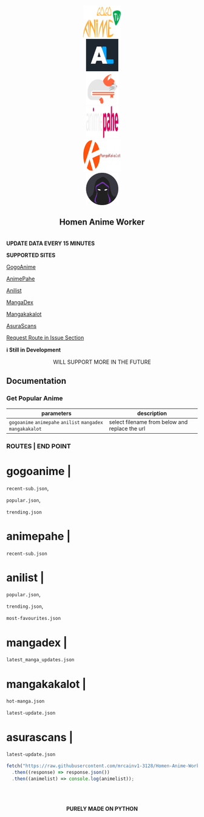 <p align="center">
  <a href="https://github.com/IamHomen/Anime-Worker">
    <img src="img/gogo.png" alt="Logo" width="100" height="85">
  </a>
  <br>
<a href="https://github.com/IamHomen/Anime-Worker">
    <img src="img/anilist.png" alt="Logo" width="85" height="85">
  </a>
  <br>
  <a href="https://github.com/IamHomen/Anime-Worker">
    <img src="img/mangadex.svg" alt="Logo" width="85" height="85">
  </a>
  <br>
  <a href="https://github.com/IamHomen/Anime-Worker">
    <img src="img/animepahe.svg" alt="Logo" width="85" height="85">
  </a>
  <br>
  <a href="https://github.com/IamHomen/Anime-Worker">
    <img src="img/mangakakalot.png" alt="Logo" width="100" height="85">
  </a>
  <br>
   <a href="https://github.com/IamHomen/Anime-Worker">
    <img src="img/asura.png" alt="Logo" width="85" height="85">
  </a>
  <br>
</p>
  <h2 align="center">Homen Anime Worker</h3>
<br>
<b>UPDATE DATA EVERY 15 MINUTES</b>

<strong>SUPPORTED SITES</strong>

[GogoAnime](https://https://anitaku.to/home.html)

[AnimePahe](https://animepahe.ru/)

[Anilist](https://anilist.co/)

[MangaDex](https://mangadex.org/)

[Mangakakalot](https://mangakakalot.com/)

[AsuraScans](https://asuratoon.com/)

[Request Route in Issue Section](https://github.com/IamHomen/Anime-Worker/issues)

<strong>ℹ️ Still in Development</strong>

<center>WILL SUPPORT MORE IN THE FUTURE</center>

## Documentation

### Get Popular Anime

| parameters   | description       |
| ------------ | ------------------- |
| `gogoanime` `animepahe` `anilist` `mangadex` `mangakakalot` | select filename from below and replace the url |

### ROUTES  |   END POINT
 # gogoanime |  
 
 `recent-sub.json`, 
 
 `popular.json`, 

 `trending.json`

 # animepahe |  
 `recent-sub.json`

 # anilist   |  
 
 `popular.json`, 
 
 `trending.json`,
 
 `most-favourites.json`

 # mangadex  | 

 `latest_manga_updates.json`

 # mangakakalot  | 

 `hot-manga.json`

 `latest-update.json`

  # asurascans  | 
  
 `latest-update.json`
 

```js
fetch("https://raw.githubusercontent.com/mrcainv1-3128/Homen-Anime-Worker/main/anilist/trending.json")
  .then((response) => response.json())
  .then((animelist) => console.log(animelist));
```
<br>
<br>
<p align="center">
<strong>PURELY MADE ON PYTHON</strong>
</p>
<br>
